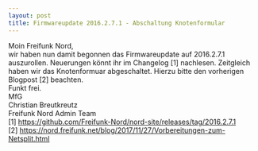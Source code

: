 ```yaml
---
layout: post
title: Firmwareupdate 2016.2.7.1 - Abschaltung Knotenformular
---
```


Moin Freifunk Nord,
<br>
wir haben nun damit begonnen das Firmwareupdate auf 2016.2.7.1 auszurollen. Neuerungen könnt ihr im Changelog [1] nachlesen. Zeitgleich haben wir das Knotenformuar abgeschaltet. Hierzu bitte den vorherigen Blogpost [2] beachten.
<br>
Funkt frei.
<br>
MfG
<br>
Christian Breutkreutz<br>
Freifunk Nord Admin Team
<br>
[1] https://github.com/Freifunk-Nord/nord-site/releases/tag/2016.2.7.1
<br>
[2] https://nord.freifunk.net/blog/2017/11/27/Vorbereitungen-zum-Netsplit.html
